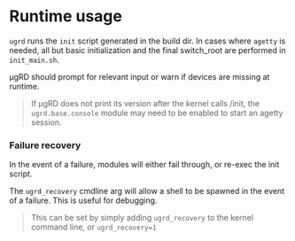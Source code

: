 # Runtime usage

`ugrd` runs the `init` script generated in the build dir. In cases where `agetty` is needed, all but basic initialization and the final switch_root are performed in `init_main.sh`.

µgRD should prompt for relevant input or warn if devices are missing at runtime.

> If µgRD does not print its version after the kernel calls /init, the `ugrd.base.console` module may need to be enabled to start an agetty session.

### Failure recovery

In the event of a failure, modules will either fail through, or re-exec the init script.

The `ugrd_recovery` cmdline arg will allow a shell to be spawned in the event of a failure. This is useful for debugging.

> This can be set by simply adding `ugrd_recovery` to the kernel command line, or `ugrd_recovery=1`
